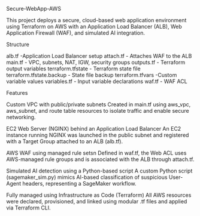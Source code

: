  Secure-WebApp-AWS

This project deploys a secure, cloud-based web application environment using Terraform on AWS with an Application Load Balancer (ALB), Web Application Firewall (WAF), and simulated AI integration.

Structure

alb.tf -Application Load Balancer setup
attach.tf - Attaches WAF to the ALB
main.tf - VPC, subnets, NAT, IGW, security groups
outputs.tf - Terraform output variables
terraform.tfstate - Terraform state file 
terraform.tfstate.backup - State file backup
terraform.tfvars -Custom variable values
variables.tf - Input variable declarations
waf.tf - WAF ACL 

 Features

Custom VPC with public/private subnets
Created in main.tf using aws_vpc, aws_subnet, and route table resources to isolate traffic and enable secure networking.

EC2 Web Server (NGINX) behind an Application Load Balancer
An EC2 instance running NGINX was launched in the public subnet and registered with a Target Group attached to an ALB (alb.tf).

AWS WAF using managed rule setsn
Defined in waf.tf, the Web ACL uses AWS-managed rule groups and is associated with the ALB through attach.tf.

Simulated AI detection using a Python-based script
A custom Python script (sagemaker_sim.py) mimics AI-based classification of suspicious User-Agent headers, representing a SageMaker workflow.

Fully managed using Infrastructure as Code (Terraform)
All AWS resources were declared, provisioned, and linked using modular .tf files and applied via Terraform CLI.

